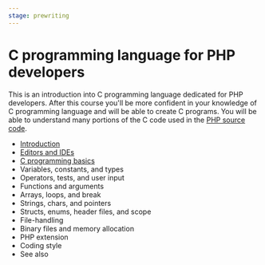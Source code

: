```yaml
---
stage: prewriting
---
```


# C programming language for PHP developers

This is an introduction into C programming language dedicated for PHP developers.
After this course you'll be more confident in your knowledge of C programming
language and will be able to create C programs. You will be able to understand
many portions of the C code used in the
[PHP source code](https://github.com/php/php-src).

* [Introduction](/c/intro.md)
* [Editors and IDEs](/c/editors.md)
* [C programming basics](/c/basics.md)
* Variables, constants, and types
* Operators, tests, and user input
* Functions and arguments
* Arrays, loops, and break
* Strings, chars, and pointers
* Structs, enums, header files, and scope
* File-handling
* Binary files and memory allocation
* PHP extension
* Coding style
* See also
